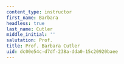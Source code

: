 ```yaml
---
content_type: instructor
first_name: Barbara
headless: true
last_name: Cutler
middle_initial: ''
salutation: Prof.
title: Prof. Barbara Cutler
uid: dc00e54c-d7df-238a-dda0-15c20920baee
---
```

